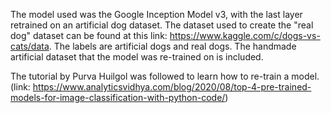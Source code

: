 The model used was the Google Inception Model v3, with the last layer retrained on an artificial dog dataset. The dataset used to create the "real dog" dataset can be found at this link: https://www.kaggle.com/c/dogs-vs-cats/data.
The labels are artificial dogs and real dogs. 
The handmade artificial dataset that the model was re-trained on is included.

The tutorial by Purva Huilgol was followed to learn how to re-train a model. (link: https://www.analyticsvidhya.com/blog/2020/08/top-4-pre-trained-models-for-image-classification-with-python-code/)
